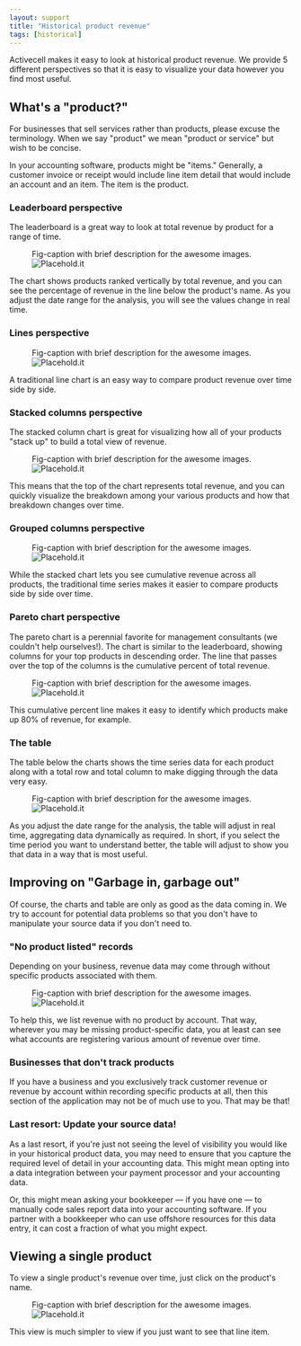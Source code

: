 ```yaml
---
layout: support
title: "Historical product revenue"
tags: [historical]
---
```


Activecell makes it easy to look at historical product revenue. We provide 5 different perspectives so that it is easy to visualize your data however you find most useful.

## What's a "product?"

For businesses that sell services rather than products, please excuse the terminology. When we say "product" we mean "product or service" but wish to be concise.

In your accounting software, products might be "items." Generally, a customer invoice or receipt would include line item detail that would include an account and an item. The item is the product.

### Leaderboard perspective

The leaderboard is a great way to look at total revenue by product for a range of time.

<figure>
  <figcaption>Fig-caption with brief description for the awesome images.</figcaption>
  <img src=" http://placehold.it/800x600" alt="Placehold.it" class="img-responsive">
</figure>

The chart shows products ranked vertically by total revenue, and you can see the percentage of revenue in the line below the product's name. As you adjust the date range for the analysis, you will see the values change in real time.

### Lines perspective

<figure>
  <figcaption>Fig-caption with brief description for the awesome images.</figcaption>
  <img src=" http://placehold.it/800x600" alt="Placehold.it" class="img-responsive">
</figure>

A traditional line chart is an easy way to compare product revenue over time side by side.

### Stacked columns perspective

The stacked column chart is great for visualizing how all of your products "stack up" to build a total view of revenue.

<figure>
  <figcaption>Fig-caption with brief description for the awesome images.</figcaption>
  <img src=" http://placehold.it/800x600" alt="Placehold.it" class="img-responsive">
</figure>

This means that the top of the chart represents total revenue, and you can quickly visualize the breakdown among your various products and how that breakdown changes over time.

### Grouped columns perspective

<figure>
  <figcaption>Fig-caption with brief description for the awesome images.</figcaption>
  <img src=" http://placehold.it/800x600" alt="Placehold.it" class="img-responsive">
</figure>

While the stacked chart lets you see cumulative revenue across all products, the traditional time series makes it easier to compare products side by side over time.

### Pareto chart perspective

The pareto chart is a perennial favorite for management consultants (we couldn't help ourselves!). The chart is similar to the leaderboard, showing columns for your top products in descending order. The line that passes over the top of the columns is the cumulative percent of total revenue.

<figure>
  <figcaption>Fig-caption with brief description for the awesome images.</figcaption>
  <img src=" http://placehold.it/800x600" alt="Placehold.it" class="img-responsive">
</figure>

This cumulative percent line makes it easy to identify which products make up 80% of revenue, for example.

### The table

The table below the charts shows the time series data for each product along with a total row and total column to make digging through the data very easy.

<figure>
  <figcaption>Fig-caption with brief description for the awesome images.</figcaption>
  <img src=" http://placehold.it/800x600" alt="Placehold.it" class="img-responsive">
</figure>

As you adjust the date range for the analysis, the table will adjust in real time, aggregating data dynamically as required. In short, if you select the time period you want to understand better, the table will adjust to show you that data in a way that is most useful.

## Improving on "Garbage in, garbage out"

Of course, the charts and table are only as good as the data coming in. We try to account for potential data problems so that you don't have to manipulate your source data if you don't need to.

### "No product listed" records

Depending on your business, revenue data may come through without specific products associated with them.

<figure>
  <figcaption>Fig-caption with brief description for the awesome images.</figcaption>
  <img src=" http://placehold.it/800x600" alt="Placehold.it" class="img-responsive">
</figure>

To help this, we list revenue with no product by account. That way, wherever you may be missing product-specific data, you at least can see what accounts are registering various amount of revenue over time.

### Businesses that don't track products

If you have a business and you exclusively track customer revenue or revenue by account within recording specific products at all, then this section of the application may not be of much use to you. That may be that!

### Last resort: Update your source data!

As a last resort, if you're just not seeing the level of visibility you would like in your historical product data, you may need to ensure that you capture the required level of detail in your accounting data. This might mean opting into a data integration between your payment processor and your accounting data.

Or, this might mean asking your bookkeeper — if you have one — to manually code sales report data into your accounting software. If you partner with a bookkeeper who can use offshore resources for this data entry, it can cost a fraction of what you might expect.

## Viewing a single product

To view a single product's revenue over time, just click on the product's name.

<figure>
  <figcaption>Fig-caption with brief description for the awesome images.</figcaption>
  <img src=" http://placehold.it/800x600" alt="Placehold.it" class="img-responsive">
</figure>

This view is much simpler to view if you just want to see that line item.